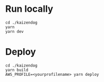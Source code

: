 # Run locally

    cd ./kaizendog
    yarn
    yarn dev

# Deploy

    cd ./kaizendog
    yarn build
    AWS_PROFILE=<yourprofilename> yarn deploy
